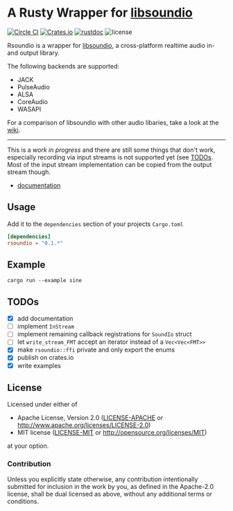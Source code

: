 # A Rusty Wrapper for [libsoundio](http://libsound.io)

[![Circle CI](https://circleci.com/gh/klingtnet/rsoundio.svg?style=svg)](https://circleci.com/gh/klingtnet/rsoundio)
[![Crates.io](https://img.shields.io/crates/v/rustc-serialize.svg)](https://crates.io/crates/rsoundio)
[![rustdoc](https://img.shields.io/badge/rustdoc-hosted-blue.svg)](https://docs.klingt.net/rustdoc/rsoundio)
![license](https://img.shields.io/badge/license-MIT%2FApache%202.0-blue.svg)

Rsoundio is a wrapper for [libsoundio](https://github.com/andrewrk/libsoundio), a cross-platform realtime audio in- and output library.

The following backends are supported:

- JACK
- PulseAudio
- ALSA
- CoreAudio
- WASAPI

For a comparison of libsoundio with other audio libaries, take a look at the [wiki](https://github.com/andrewrk/libsoundio/wiki).

---

This is a *work in progress* and there are still some things that don't work, especially recording via input streams is not supported yet (see [TODOs](#todos).
Most of the input stream implementation can be copied from the output stream though.

- [documentation](https://docs.klingt.net/rustdoc/rsoundio/)

## Usage

Add it to the `dependencies` section of your projects `Cargo.toml`

```toml
[dependencies]
rsoundio = "0.1.*"
```

## Example

`cargo run --example sine`

## TODOs

- [x] add documentation
- [ ] implement `InStream`
- [ ] implement remaining callback registrations for `SoundIo` struct
- [ ] let `write_stream_FMT` accept an iterator instead of a `Vec<Vec<FMT>>`
- [x] make `rsoundio::ffi` private and only export the enums
- [x] publish on crates.io
- [x] write examples

## License

Licensed under either of

- Apache License, Version 2.0 ([LICENSE-APACHE](LICENSE-APACHE) or http://www.apache.org/licenses/LICENSE-2.0)
- MIT license ([LICENSE-MIT](LICENSE-MIT) or http://opensource.org/licenses/MIT)

at your option.

### Contribution

Unless you explicitly state otherwise, any contribution intentionally submitted
for inclusion in the work by you, as defined in the Apache-2.0 license, shall be dual licensed as above, without any
additional terms or conditions.
